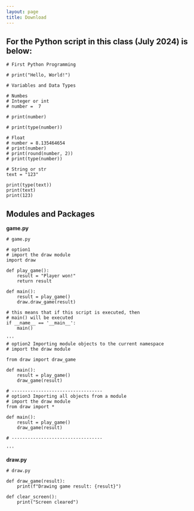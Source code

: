 ```yaml
---
layout: page
title: Download
---
```



<!-- * For Python script in class [Download](https://nontapatnon.github.io/python-course-master/Teaching/python.py) -->

<!-- * For Python script in class [This](https://nontapatnon.github.io/python-course-master/Teaching/python.py 'Link title')

* For Python script in class [This](https://nontapatnon.github.io/python-course-master/Teaching/python.txt 'Link title') -->


## For the Python script in this class (July 2024) is below:

```
# First Python Programming

# print("Hello, World!")

# Variables and Data Types

# Numbes
# Integer or int
# number =  7

# print(number)

# print(type(number))

# Float
# number = 8.135464654
# print(number)
# print(round(number, 2))
# print(type(number))

# String or str
text = "123"

print(type(text))
print(text)
print(123)

```

## Modules and Packages

**game.py**
```
# game.py

# option1
# import the draw module
import draw

def play_game():
    result = "Player won!"
    return result

def main():
    result = play_game()
    draw.draw_game(result)

# this means that if this script is executed, then 
# main() will be executed
if __name__ == '__main__':
    main()

'''
# option2 Importing module objects to the current namespace
# import the draw module

from draw import draw_game

def main():
    result = play_game()
    draw_game(result)

# ----------------------------------
# option3 Importing all objects from a module
# import the draw module
from draw import *

def main():
    result = play_game()
    draw_game(result)

# ----------------------------------

'''
```
**draw.py**
```
# draw.py

def draw_game(result):
    print(f"Drawing game result: {result}")

def clear_screen():
    print("Screen cleared")
```
